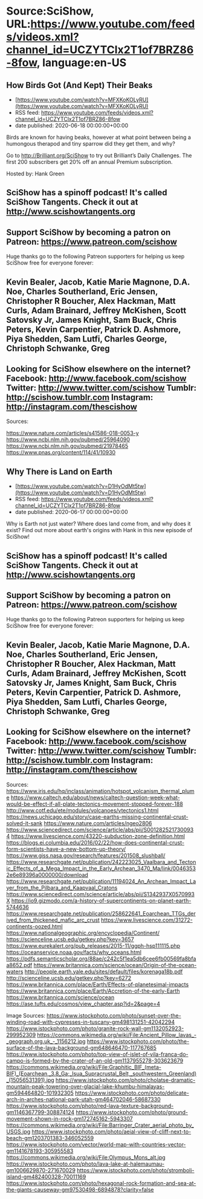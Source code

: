 # Source:SciShow, URL:https://www.youtube.com/feeds/videos.xml?channel_id=UCZYTClx2T1of7BRZ86-8fow, language:en-US

## How Birds Got (And Kept) Their Beaks
 - [https://www.youtube.com/watch?v=MFXKoKOLyRU](https://www.youtube.com/watch?v=MFXKoKOLyRU)
 - RSS feed: https://www.youtube.com/feeds/videos.xml?channel_id=UCZYTClx2T1of7BRZ86-8fow
 - date published: 2020-06-18 00:00:00+00:00

Birds are known for having beaks, however at what point between being a humongous therapod and tiny sparrow did they get them, and why?

Go to http://Brilliant.org/SciShow to try out Brilliant’s Daily Challenges. The first 200 subscribers get 20% off an annual Premium subscription.

Hosted by: Hank Green

SciShow has a spinoff podcast! It's called SciShow Tangents. Check it out at http://www.scishowtangents.org
----------
Support SciShow by becoming a patron on Patreon: https://www.patreon.com/scishow
----------
Huge thanks go to the following Patreon supporters for helping us keep SciShow free for everyone forever:

Kevin Bealer, Jacob, Katie Marie Magnone, D.A. Noe, Charles Southerland, Eric Jensen, Christopher R Boucher, Alex Hackman, Matt Curls, Adam Brainard, Jeffrey McKishen, Scott Satovsky Jr, James Knight, Sam Buck, Chris Peters, Kevin Carpentier, Patrick D. Ashmore, Piya Shedden, Sam Lutfi, Charles George, Christoph Schwanke, Greg
----------
Looking for SciShow elsewhere on the internet?
Facebook: http://www.facebook.com/scishow
Twitter: http://www.twitter.com/scishow
Tumblr: http://scishow.tumblr.com
Instagram: http://instagram.com/thescishow
----------
Sources:

https://www.nature.com/articles/s41586-018-0053-y
https://www.ncbi.nlm.nih.gov/pubmed/25964090
https://www.ncbi.nlm.nih.gov/pubmed/21978465
https://www.pnas.org/content/114/41/10930

## Why There is Land on Earth
 - [https://www.youtube.com/watch?v=D1HyOdMt5tw](https://www.youtube.com/watch?v=D1HyOdMt5tw)
 - RSS feed: https://www.youtube.com/feeds/videos.xml?channel_id=UCZYTClx2T1of7BRZ86-8fow
 - date published: 2020-06-17 00:00:00+00:00

Why is Earth not just water? Where does land come from, and why does it exist? Find out more about earth's origins with Hank in this new episode of SciShow!

SciShow has a spinoff podcast! It's called SciShow Tangents. Check it out at http://www.scishowtangents.org
----------
Support SciShow by becoming a patron on Patreon: https://www.patreon.com/scishow
----------
Huge thanks go to the following Patreon supporters for helping us keep SciShow free for everyone forever:

Kevin Bealer, Jacob, Katie Marie Magnone, D.A. Noe, Charles Southerland, Eric Jensen, Christopher R Boucher, Alex Hackman, Matt Curls, Adam Brainard, Jeffrey McKishen, Scott Satovsky Jr, James Knight, Sam Buck, Chris Peters, Kevin Carpentier, Patrick D. Ashmore, Piya Shedden, Sam Lutfi, Charles George, Christoph Schwanke, Greg
----------
Looking for SciShow elsewhere on the internet?
Facebook: http://www.facebook.com/scishow
Twitter: http://www.twitter.com/scishow
Tumblr: http://scishow.tumblr.com
Instagram: http://instagram.com/thescishow
----------
Sources:
https://www.iris.edu/hq/inclass/animation/hotspot_volcanism_thermal_plume
https://www.caltech.edu/about/news/caltech-question-week-what-would-be-effect-if-all-plate-tectonics-movement-stopped-forever-188
http://www.cotf.edu/ete/modules/volcanoes/vtectonics1.html
https://news.uchicago.edu/story/case-earths-missing-continental-crust-solved-it-sank
https://www.nature.com/articles/ngeo2806
https://www.sciencedirect.com/science/article/abs/pii/S0012825217300934
https://www.livescience.com/43220-subduction-zone-definition.html
https://blogs.ei.columbia.edu/2016/02/22/how-does-continental-crust-form-scientists-have-a-new-bottom-up-theory/
https://www.giss.nasa.gov/research/features/201508_slushball/
https://www.researchgate.net/publication/242223025_Vaalbara_and_Tectonic_Effects_of_a_Mega_Impact_in_the_Early_Archean_3470_Ma/link/00463532e6e89396a0000000/download
https://www.researchgate.net/publication/11194024_An_Archean_Impact_Layer_from_the_Pilbara_and_Kaapvaal_Cratons
https://www.sciencedirect.com/science/article/abs/pii/S1342937X0570993X
https://io9.gizmodo.com/a-history-of-supercontinents-on-planet-earth-5744636
https://www.researchgate.net/publication/258622641_Eoarchean_TTGs_derived_from_thickened_mafic_arc_crust
https://www.livescience.com/31272-continents-oozed.html
https://www.nationalgeographic.org/encyclopedia/Continent/
https://scienceline.ucsb.edu/getkey.php?key=3657
https://www.eurekalert.org/pub_releases/2015-11/ggph-hsp111115.php
https://oceanservice.noaa.gov/facts/why_oceans.html
https://pdfs.semanticscholar.org/88ae/c242c5f1ea5db6cee6fb00569fa8bfaa8652.pdf
https://www.britannica.com/science/ocean/Origin-of-the-ocean-waters
http://people.earth.yale.edu/sites/default/files/korenaga18b.pdf
http://scienceline.ucsb.edu/getkey.php?key=6272
https://www.britannica.com/place/Earth/Effects-of-planetesimal-impacts
https://www.britannica.com/place/Earth/Accretion-of-the-early-Earth
https://www.britannica.com/science/ocean
https://ase.tufts.edu/cosmos/view_chapter.asp?id=2&page=4

Image Sources:
https://www.istockphoto.com/photo/sunset-over-the-winding-road-with-cypresses-in-tuscany-gm498131251-42042294
https://www.istockphoto.com/photo/granite-rock-wall-gm1132052923-299952309
https://commons.wikimedia.org/wiki/File:Ancient_Pillow_lavas_-_geograph.org.uk_-_1156212.jpg
https://www.istockphoto.com/photo/the-surface-of-the-lava-background-gm648646470-117767685
https://www.istockphoto.com/photo/top-view-of-islet-of-vila-franca-do-campo-is-formed-by-the-crater-of-an-old-gm1137955278-303623679
https://commons.wikimedia.org/wiki/File:Graphitic_BIF_(meta-BIF)_(Eoarchean,_3.8_Ga;_Isua_Supracrustal_Belt,_southwestern_Greenland)_(15056531391).jpg
https://www.istockphoto.com/photo/cholatse-dramatic-mountain-peak-towering-over-glacial-lake-khumbu-himalayas-gm594464820-101932305
https://www.istockphoto.com/photo/delicate-arch-in-arches-national-park-utah-gm464702046-58687330
https://www.istockphoto.com/photo/red-lava-texture-background-gm1146367799-308874124
https://www.istockphoto.com/photo/ground-movement-shown-in-rock-gm172745162-5943307
https://commons.wikimedia.org/wiki/File:Barringer_Crater_aerial_photo_by_USGS.jpg
https://www.istockphoto.com/photo/aeial-view-of-cliff-next-to-beach-gm1203701383-346052559
https://www.istockphoto.com/vector/world-map-with-countries-vector-gm1141678193-305955583
https://commons.wikimedia.org/wiki/File:Olympus_Mons_alt.jpg
https://www.istockphoto.com/photo/lava-lake-at-halemaumau-gm1006629870-271670029
https://www.istockphoto.com/photo/stromboli-island-gm482400328-70011169
https://www.istockphoto.com/photo/hexagonal-rock-formation-and-sea-at-the-giants-causeway-gm97530498-6894878?clarity=false

